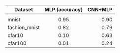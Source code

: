 

|     Dataset            | MLP.(accuracy)          | CNN+MLP  |
| -------------          |:-------------:          | -----:
|                        |                         |          |
|     mnist              |         0.95            |   0.90   |
|   fashion_mnist        |         0.82            |   0.79   |
|     cfar10             |         0.10            |   0.63   |
|    cfar100             |         0.01            |   0.24   |



